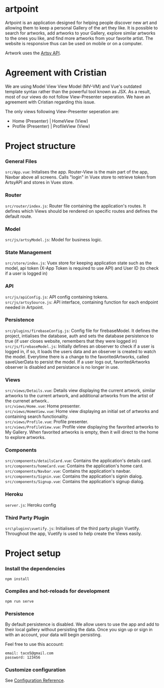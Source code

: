 # artpoint

Artpoint is an application designed for helping people discover new art and allowing them to keep a personal Gallery of the art they like.
It is possible to search for artworks, add artworks to your Gallery, explore similar artworks to the ones you like, and find more artworks from your favorite artist. The website is responsive thus can be used on mobile or on a computer.

Artwork uses the [Artsy API](https://www.artsy.net/).

# Agreement with Cristian

We are using Model View View Model (MV-VM) and Vue's outdated template syntax rather than the powerful tool known as JSX. As a result, most of our views do not follow View-Presenter seperation. We have an agreement with Cristian regarding this issue.

The only views following View-Presenter seperation are:

- Home (Presenter) | HomeView (View)
- Profile (Presenter) | ProfileView (View)

# Project structure

### General Files

`src/App.vue`: Initalises the app. Router-View is the main part of the app, Navbar above all screens. Calls "login" in Vuex store to retrieve token from ArtsyAPI and stores in Vuex store.

### Router

`src/router/index.js`: Router file containing the application's routes. It defines which Views should be rendered on specific routes and defines the default route.

### Model

`src/js/artsyModel.js`: Model for business logic.

### State Management

`src/store/index.js`: Vuex store for keeping application state such as the model, api token (X-App Token is required to use API) and User ID (to check if a user is logged in)

### API

`src/js/apiConfig.js`: API config containing tokens.  
`src/js/artsySource.js`: API interface, containing function for each endpoint needed in Artpoint.

### Persistence

`src/plugins/firebaseConfig.js`: Config file for firebaseModel. It defines the project, intialises the database, auth and sets the database persistence to true (if user closes website, remembers that they were logged in)  
`src/js/firebaseModel.js`: Initially defines an observer to check if a user is logged in, if so, it loads the users data and an observer is created to watch the model. Everytime there is a change to the favoritedArtworks, called saveUserData to persist the model. If a user logs out, favoritedArtworks observer is disabled and persistance is no longer in use.

### Views

`src/views/Details.vue`: Details view displaying the current artwork, similar artworks to the current artwork, and additional artworks from the artist of the currenet artwork..  
`src/views/Home.vue`: Home presenter.  
`src/views/HomeView.vue`: Home view displaying an initial set of artworks and containing search functionality.  
`src/views/Profile.vue`: Profile presenter.  
`src/views/ProfileView.vue`: Profile view displaying the favorited artworks to My Gallery. When favorited artworks is empty, then it will direct to the home to explore artworks.

### Components

`src/components/detailsCard.vue`: Contains the application's details card.  
`src/components/homeCard.vue`: Contains the application's home card.  
`src/components/Navbar.vue`: Contains the application's navbar.  
`src/components/Signin.vue`: Contains the application's signin dialog.  
`src/components/Signup.vue`: Contains the application's signup dialog.

### Heroku

`server.js`: Heroku config

### Third Party Plugin

`src\plugins\vuetify.js`: Initialises of the third party plugin Vuetify. Throughout the app, Vuetify is used to help create the Views easily.

# Project setup

### Install the dependencies

```
npm install
```

### Compiles and hot-reloads for development

```
npm run serve
```

### Persistence

By default persistence is disabled. We allow users to use the app and add to their local gallery without persisting the data. Once you sign up or sign in with an account, your data will begin persisting.

Feel free to use this account:

```
email: taco5@gmail.com
password: 123456
```

### Customize configuration

See [Configuration Reference](https://cli.vuejs.org/config/).
